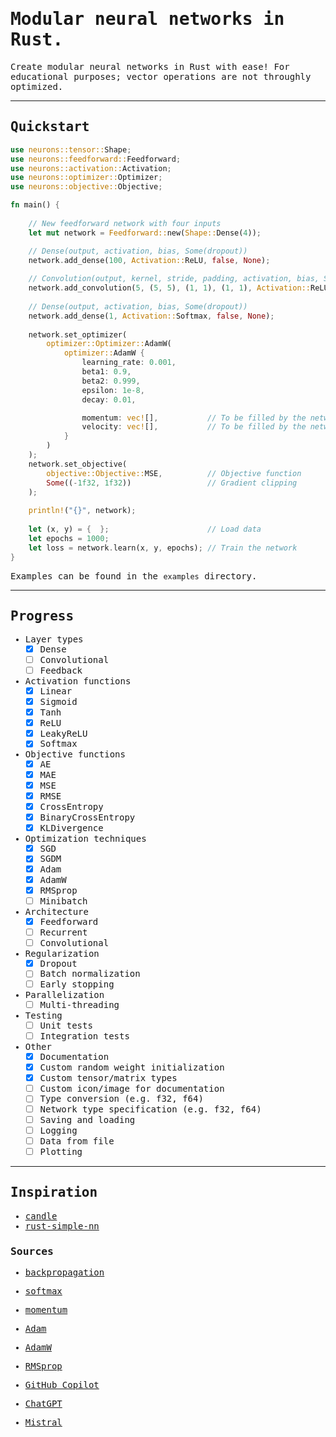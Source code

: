 <body style="font-family:monospace;">

# Modular neural networks in Rust.

Create modular neural networks in Rust with ease! For educational purposes; vector operations are not throughly optimized.

---

## Quickstart

```rust
use neurons::tensor::Shape;
use neurons::feedforward::Feedforward;
use neurons::activation::Activation;
use neurons::optimizer::Optimizer;
use neurons::objective::Objective;

fn main() {
  
    // New feedforward network with four inputs
    let mut network = Feedforward::new(Shape::Dense(4));

    // Dense(output, activation, bias, Some(dropout))
    network.add_dense(100, Activation::ReLU, false, None);
  
    // Convolution(output, kernel, stride, padding, activation, bias, Some(dropout))
    network.add_convolution(5, (5, 5), (1, 1), (1, 1), Activation::ReLU, false, Some(0.1));
  
    // Dense(output, activation, bias, Some(dropout))
    network.add_dense(1, Activation::Softmax, false, None);
    
    network.set_optimizer(
        optimizer::Optimizer::AdamW(
            optimizer::AdamW {
                learning_rate: 0.001,
                beta1: 0.9,
                beta2: 0.999,
                epsilon: 1e-8,
                decay: 0.01,

                momentum: vec![],           // To be filled by the network
                velocity: vec![],           // To be filled by the network
            }
        )
    );
    network.set_objective(
        objective::Objective::MSE,          // Objective function
        Some((-1f32, 1f32))                 // Gradient clipping
    );
  
    println!("{}", network);
  
    let (x, y) = {  };                      // Load data
    let epochs = 1000;
    let loss = network.learn(x, y, epochs); // Train the network
}
```

Examples can be found in the `examples` directory.

---

## Progress

- Layer types
  - [x] Dense
  - [ ] Convolutional
  - [ ] Feedback

- Activation functions
  - [x] Linear
  - [x] Sigmoid
  - [x] Tanh
  - [x] ReLU
  - [x] LeakyReLU
  - [x] Softmax

- Objective functions
  - [x] AE
  - [x] MAE
  - [x] MSE
  - [x] RMSE
  - [x] CrossEntropy
  - [x] BinaryCrossEntropy
  - [x] KLDivergence

- Optimization techniques
  - [x] SGD
  - [x] SGDM
  - [x] Adam
  - [x] AdamW
  - [x] RMSprop
  - [ ] Minibatch

- Architecture
  - [x] Feedforward
  - [ ] Recurrent
  - [ ] Convolutional

- Regularization
  - [x] Dropout
  - [ ] Batch normalization
  - [ ] Early stopping

- Parallelization
  - [ ] Multi-threading

- Testing
  - [ ] Unit tests
  - [ ] Integration tests

- Other
  - [x] Documentation
  - [x] Custom random weight initialization
  - [x] Custom tensor/matrix types
  - [ ] Custom icon/image for documentation
  - [ ] Type conversion (e.g. f32, f64)
  - [ ] Network type specification (e.g. f32, f64)
  - [ ] Saving and loading
  - [ ] Logging
  - [ ] Data from file
  - [ ] Plotting

---

## Inspiration

* [candle](https://github.com/huggingface/candle/tree/main)
* [rust-simple-nn](https://github.com/danhper/rust-simple-nn/tree/master)

### Sources

* [backpropagation](https://towardsdatascience.com/backpropagation-from-scratch-how-neural-networks-really-work-36ee4af202bf)
* [softmax](https://e2eml.school/softmax)
* [momentum](https://pytorch.org/docs/stable/generated/torch.optim.SGD.html)
* [Adam](https://pytorch.org/docs/stable/generated/torch.optim.Adam.html)
* [AdamW](https://pytorch.org/docs/stable/generated/torch.optim.AdamW.html)
* [RMSprop](https://pytorch.org/docs/stable/generated/torch.optim.RMSprop.html)


* [GitHub Copilot](https://github.com/features/copilot)
* [ChatGPT](https://chatgpt.com/?oai-dm=1)
* [Mistral](https://chat.mistral.ai/chat)

</body>